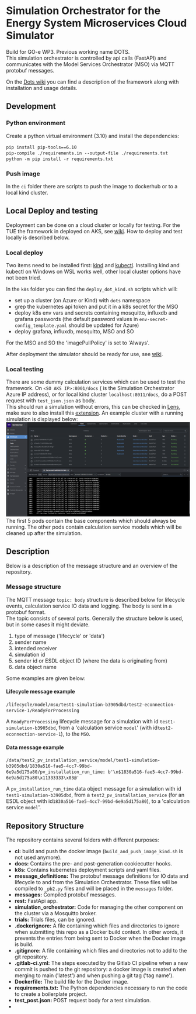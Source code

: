 # Simulation Orchestrator for the Energy System Microservices Cloud Simulator

Build for GO-e WP3. Previous working name DOTS.  
This simulation orchestrator is controlled by api calls (FastAPI) and communicates with the Model Services
Orchestrator (MSO) via MQTT protobuf messages.

On the [Dots wiki](https://github.com/dots-energy/simulation-orchestrator/wiki) you can find a description of the framework along
with installation and usage details.

## Development

### Python environment

Create a python virtual environment (3.10) and install the dependencies:

```console
pip install pip-tools==6.10
pip-compile ./requirements.in --output-file ./requirements.txt
python -m pip install -r requirements.txt
```

### Push image

In the `ci` folder there are scripts to push the image to dockerhub or to a local kind cluster.

## Local Deploy and testing

Deployment can be done on a cloud cluster or locally for testing.
For the TUE the framework in deployed on AKS, see
[wiki](https://github.com/dots-energy/simulation-orchestrator/wiki#installation).
How to deploy and test locally is described below.

### Local deploy

Two items need to be installed first: [kind](https://kind.sigs.k8s.io/) and
[kubectl](https://kubernetes.io/docs/tasks/tools/).
Installing kind and kubectl on Windows on WSL works well, other local cluster options have not been tried.

In the `k8s` folder you can find the `deploy_dot_kind.sh` scripts which will:

- set up a cluster (on Azure or Kind) with `dots` namespace
- grep the kubernetes api token and put it in a k8s secret for the MSO
- deploy k8s env vars and secrets containing mosquitto, influxdb and grafana passwords (the default password values in `env-secret-config_template.yaml` should be updated for Azure)
- deploy grafana, influxdb, mosquitto, MSO and SO

For the MSO and SO the 'imagePullPolicy' is set to 'Always'.

After deployment the simulator should be ready for use, see
[wiki](https://github.com/dots-energy/simulation-orchestrator/wiki#usage-run-a-simulation).

### Local testing

There are some dummy calculation services which can be used to test the framework.
On `<SO AKS IP>:8001/docs` (<SO AKS IP> is the Simulation Orchestrator Azure IP address), or for local kind cluster
`localhost:8011/docs`, do a POST request with `test_json.json` as body.  
This should run a simulation without errors, this can be checked in [Lens](https://github.com/MuhammedKalkan/OpenLens),
make sure to also install this [extension](https://github.com/alebcay/openlens-node-pod-menu#installing-this-extension).
An example cluster with a running simulation is displayed below:  
![docs/test_simulation_lens.png](docs/test_simulation_lens.png)
The first 5 pods contain the base components which should always be running. The other pods contain calculation service
models which will be cleaned up after the simulation.

## Description

Below is a description of the message structure and an overview of the repository.

### Message structure

The MQTT message `topic: body` structure is described below for lifecycle events, calculation service IO data and
logging. The body is sent in a protobuf format.  
The topic consists of several parts. Generally the structure below is used, but in some cases it might deviate.

1. type of message ('lifecycle' or 'data')
2. sender name
3. intended receiver
4. simulation id
5. sender id or ESDL object ID (where the data is originating from)
6. data object name

Some examples are given below:

#### Lifecycle message example

```
/lifecycle/model/mso/test1-simulation-b3905dbd/test2-econnection-service-1/ReadyForProcessing
```  

A `ReadyForProcessing` lifecycle message for a simulation with id `test1-simulation-b3905dbd`, from a 'calculation
service `model`' (with id`test2-econnection-service-1`), to the `MSO`.

#### Data message example

```
/data/test2_pv_installation_service/model/test1-simulation-b3905dbd/1830a516-fae5-4cc7-99bd-6e9a5d175a80/pv_installation_run_time: b'\n$1830a516-fae5-4cc7-99bd-6e9a5d175a80\x11333333\x03@'
```

A `pv_installation_run_time` data object message for a simulation with id `test1-simulation-b3905dbd`, from a
`test2_pv_installation_service` (for an ESDL object with id`1830a516-fae5-4cc7-99bd-6e9a5d175a80`), to a 'calculation
service `model`'.

## Repository Structure

The repository contains several folders with different purposes:

- **ci:** build and push the docker image (`build_and_push_image_kind.sh` is not used anymore).
- **docs:** Contains the pre- and post-generation cookiecutter hooks.
- **k8s:** Contains kubernetes deployment scripts and yaml files.
- **message_definitions:** The protobuf message definitions for IO data and lifecycle
  to and from the Simulation Orchestrator. These files will be compiled to `_pb2.py` files and will be placed in the
  `messages` folder.
- **messages:** Compiled protobuf messages.
- **rest:** FastApi app.
- **simulation_orchestrator:** Code for managing the other component on the cluster via a Mosquitto broker.
- **trials:** Trials files, can be ignored.
- **.dockerignore:** A file containing which files and directories to ignore when submitting this repo as a Docker
  build context. In other words, it prevents the entries from being sent to Docker when the Docker image is build.
- **.gitignore:** A file containing which files and directories not to add to the git repository.
- **.gitlab-ci.yml:** The steps executed by the Gitlab CI pipeline when a new commit is pushed to the git repository:
  a docker image is created when merging to main ('latest') and when pushing a git tag ('tag name').
- **Dockerfile:** The build file for the Docker image.
- **requirements.txt:** The Python dependencies necessary to run the code to create a boilerplate project.
- **test_post.json:** POST request body for a test simulation.
- 